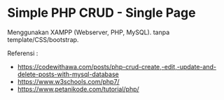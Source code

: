 # Simple PHP CRUD - Single Page

Menggunakan XAMPP (Webserver, PHP, MySQL). tanpa template/CSS/bootstrap.

Referensi :
* <https://codewithawa.com/posts/php-crud-create,-edit,-update-and-delete-posts-with-mysql-database>
* <https://www.w3schools.com/php7/>
* <https://www.petanikode.com/tutorial/php/>
